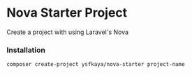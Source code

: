 # Nova Starter Project

Create a project with using Laravel's Nova

### Installation

```bash
composer create-project ysfkaya/nova-starter project-name
```

